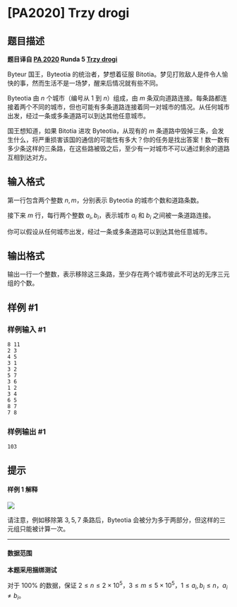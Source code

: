 # [PA2020] Trzy drogi

## 题目描述

**题目译自 [PA 2020](https://sio2.mimuw.edu.pl/c/pa-2020-1/dashboard/) Runda 5 [Trzy drogi](https://sio2.mimuw.edu.pl/c/pa-2020-1/trz/)**

Byteur 国王，Byteotia 的统治者，梦想着征服 Bitotia。梦见打败敌人是件令人愉快的事，然而生活不是一场梦，醒来后情况就有些不同。

Byteotia 由 $n$ 个城市（编号从 $1$ 到 $n$）组成，由 $m$ 条双向道路连接。每条路都连接着两个不同的城市，但也可能有多条道路连接着同一对城市的情况。从任何城市出发，经过一条或多条道路可以到达其他任意城市。

国王想知道，如果 Bitotia 进攻 Byteotia，从现有的 $m$ 条道路中毁掉三条，会发生什么，将严重损害该国的通信的可能性有多大？你的任务是找出答案！数一数有多少条这样的三条路，在这些路被毁之后，至少有一对城市不可以通过剩余的道路互相到达对方。

## 输入格式

第一行包含两个整数 $n,m$，分别表示 Byteotia 的城市个数和道路条数。

接下来 $m$ 行，每行两个整数 $a_i,b_i$，表示城市 $a_i$ 和 $b_i$ 之间被一条道路连接。

你可以假设从任何城市出发，经过一条或多条道路可以到达其他任意城市。

## 输出格式

输出一行一个整数，表示移除这三条路，至少存在两个城市彼此不可达的无序三元组的个数。

## 样例 #1

### 样例输入 #1
```
8 11
2 3
4 5
3 1
3 2
5 7
3 6
1 2
3 4
6 5
8 7
7 8
```

### 样例输出 #1

```
103
```

## 提示

#### 样例 1 解释

![](https://cdn.luogu.com.cn/upload/image_hosting/ew3z3u7s.png)

请注意，例如移除第 $3,5,7$ 条路后，Byteotia 会被分为多于两部分，但这样的三元组只能被计算一次。

------------

#### 数据范围

**本题采用捆绑测试**

对于 $100\%$ 的数据，保证 $2\le n\le 2\times 10^5$，$3\le m\le 5\times 10^5$，$1\le a_i,b_i\le n$，$a_i\neq b_i$。
